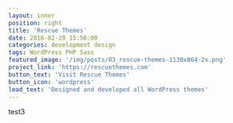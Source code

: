 ```yaml
---
layout: inner
position: right
title: 'Rescue Themes'
date: 2016-02-20 15:56:00
categories: development design
tags: WordPress PHP Sass
featured_image: '/img/posts/03_rescue-themes-1130x864-2x.png'
project_link: 'https://rescuethemes.com'
button_text: 'Visit Rescue Themes'
button_icon: 'wordpress'
lead_text: 'Designed and developed all WordPress themes'
---
```


test3